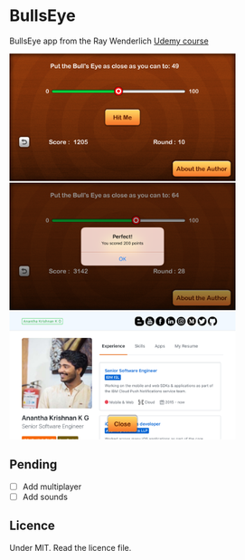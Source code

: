 # BullsEye

 BullsEye app from the Ray Wenderlich [Udemy course](https://www.udemy.com/ios-12-and-swift-4-for-beginners-200-hands-on-tutorials/)

 <img width="400" src="./Assets/IMG_1.PNG">
 <img width="400" src="./Assets/IMG_2.PNG">
 <img width="400" src="./Assets/IMG_3.PNG">


## Pending
- [ ] Add multiplayer
- [ ] Add sounds

## Licence
 Under MIT. Read the licence file.